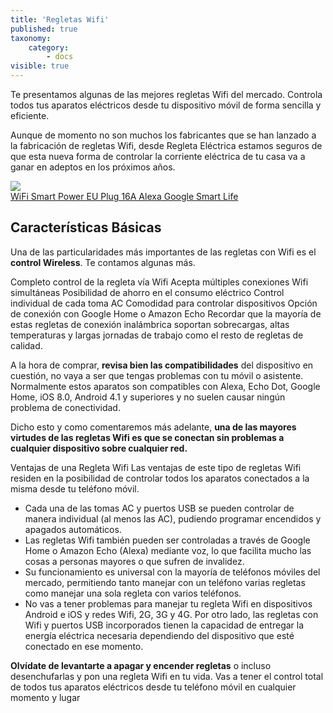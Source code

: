 ```yaml
---
title: 'Regletas Wifi'
published: true
taxonomy:
    category:
        - docs
visible: true
---
```


Te presentamos algunas de las mejores regletas Wifi del mercado. Controla todos tus aparatos eléctricos desde tu dispositivo móvil de forma sencilla y eficiente.

Aunque de momento no son muchos los fabricantes que se han lanzado a la fabricación de regletas Wifi, desde Regleta Eléctrica estamos seguros de que esta nueva forma de controlar la corriente eléctrica de tu casa va a ganar en adeptos en los próximos años.

<a href="http://s.click.aliexpress.com/e/DydqHTa" target="_parent"><img src="//ae01.alicdn.com/kf/HTB1RYBHdTZmx1VjSZFGq6yx2XXaD/-font-b-WiFi-b-font-font-b-Smart-b-font-font-b-Power-b-font.jpg_220x220.jpg"/><span style="display:block;">WiFi Smart Power EU Plug 16A Alexa Google Smart Life</span></a>

## **Características Básicas** ##
Una de las particularidades más importantes de las regletas con Wifi es el **control Wireless**. Te contamos algunas más.

Completo control de la regleta vía Wifi
Acepta múltiples conexiones Wifi simultáneas
Posibilidad de ahorro en el consumo eléctrico
Control individual de cada toma AC
Comodidad para controlar dispositivos
Opción de conexión con Google Home o Amazon Echo
Recordar que la mayoría de estas regletas de conexión inalámbrica soportan sobrecargas, altas temperaturas y largas jornadas de trabajo como el resto de regletas de calidad.

A la hora de comprar, **revisa bien las compatibilidades** del dispositivo en cuestión, no vaya a ser que tengas problemas con tu móvil o asistente. Normalmente estos aparatos son compatibles con Alexa, Echo Dot, Google Home, iOS 8.0, Android 4.1 y superiores y no suelen causar ningún problema de conectividad.

Dicho esto y como comentaremos más adelante, **una de las mayores virtudes de las regletas Wifi es que se conectan sin problemas a cualquier dispositivo sobre cualquier red.**

Ventajas de una Regleta Wifi
Las ventajas de este tipo de regletas Wifi residen en la posibilidad de controlar todos los aparatos conectados a la misma desde tu teléfono móvil.

* Cada una de las tomas AC y puertos USB se pueden controlar de manera individual (al menos las AC), pudiendo programar encendidos y apagados automáticos.
* Las regletas Wifi también pueden ser controladas a través de Google Home o Amazon Echo (Alexa) mediante voz, lo que facilita mucho las cosas a personas mayores o que sufren de invalidez.
* Su funcionamiento es universal con la mayoría de teléfonos móviles del mercado, permitiendo tanto manejar con un teléfono varias regletas como manejar una sola regleta con varios teléfonos.
* No vas a tener problemas para manejar tu regleta Wifi en dispositivos Android e iOS y redes Wifi, 2G, 3G y 4G.
Por otro lado, las regletas con Wifi y puertos USB incorporados tienen la capacidad de entregar la energía eléctrica necesaria dependiendo del dispositivo que esté conectado en ese momento.

**Olvídate de levantarte a apagar y encender regletas** o incluso desenchufarlas y pon una regleta Wifi en tu vida. Vas a tener el control total de todos tus aparatos eléctricos desde tu teléfono móvil en cualquier momento y lugar

